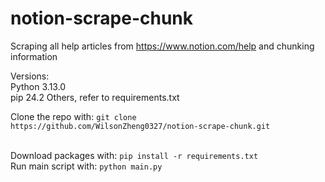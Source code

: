 # notion-scrape-chunk
Scraping all help articles from https://www.notion.com/help and chunking information

Versions:\
Python 3.13.0\
pip 24.2
Others, refer to requirements.txt

Clone the repo with:
```git clone https://github.com/WilsonZheng0327/notion-scrape-chunk.git```

\
Download packages with: ```pip install -r requirements.txt```\
Run main script with: ```python main.py```
